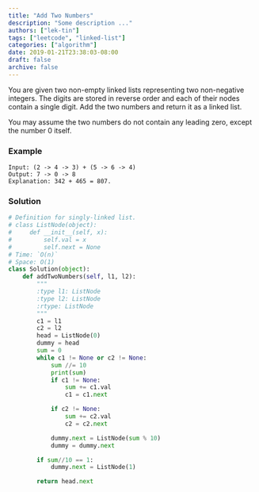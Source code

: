 ```yaml
---
title: "Add Two Numbers"
description: "Some description ..."
authors: ["lek-tin"]
tags: ["leetcode", "linked-list"]
categories: ["algorithm"]
date: 2019-01-21T23:38:03-08:00
draft: false
archive: false
---
```

You are given two non-empty linked lists representing two non-negative integers. The digits are stored in reverse order and each of their nodes contain a single digit. Add the two numbers and return it as a linked list.

You may assume the two numbers do not contain any leading zero, except the number 0 itself.

### Example
```
Input: (2 -> 4 -> 3) + (5 -> 6 -> 4)
Output: 7 -> 0 -> 8
Explanation: 342 + 465 = 807.
```
### Solution
```python
# Definition for singly-linked list.
# class ListNode(object):
#     def __init__(self, x):
#         self.val = x
#         self.next = None
# Time: `O(n)`
# Space: O(1)
class Solution(object):
    def addTwoNumbers(self, l1, l2):
        """
        :type l1: ListNode
        :type l2: ListNode
        :rtype: ListNode
        """
        c1 = l1
        c2 = l2
        head = ListNode(0)
        dummy = head
        sum = 0
        while c1 != None or c2 != None:
            sum //= 10
            print(sum)
            if c1 != None:
                sum += c1.val
                c1 = c1.next

            if c2 != None:
                sum += c2.val
                c2 = c2.next

            dummy.next = ListNode(sum % 10)
            dummy = dummy.next

        if sum//10 == 1:
            dummy.next = ListNode(1)

        return head.next
```
